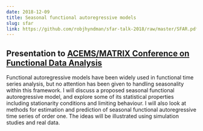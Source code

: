 ```yaml
---
date: 2018-12-09
title: Seasonal functional autoregressive models
slug: sfar
link: https://github.com/robjhyndman/sfar-talk-2018/raw/master/SFAR.pdf
---
```


## Presentation to [ACEMS/MATRIX Conference on Functional Data Analysis](https://acems.org.au/events/acemsmatrix-conference-functional-data-analysis)

Functional autoregressive models have been widely used in functional time series analysis, but no attention has been given to handling seasonality within this framework. I will discuss a proposed  seasonal functional autoregressive model, and explore some of its statistical properties including stationarity conditions and limiting behaviour. I will also look at methods for estimation and prediction of seasonal functional autoregressive time series of order one. The ideas will be illustrated using simulation studies and real data.